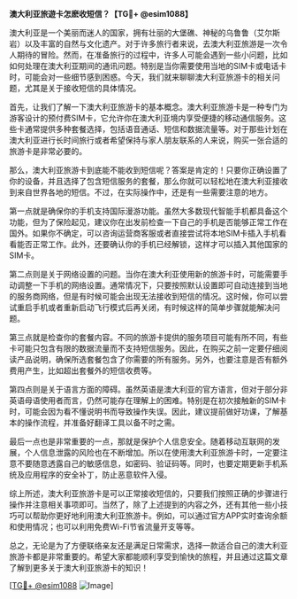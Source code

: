 **澳大利亚旅遊卡怎麽收短信？【TG💪+ @esim1088】**

澳大利亚是一个美丽而迷人的国家，拥有壮丽的大堡礁、神秘的乌鲁鲁（艾尔斯岩）以及丰富的自然与文化遗产。对于许多旅行者来说，去澳大利亚旅游是一次令人期待的冒险。然而，在准备旅行的过程中，许多人可能会遇到一些小问题，比如如何处理在澳大利亚期间的通讯问题。特别是当你需要使用当地的SIM卡或电话卡时，可能会对一些细节感到困惑。今天，我们就来聊聊澳大利亚旅游卡的相关问题，尤其是关于接收短信的具体情况。

首先，让我们了解一下澳大利亚旅游卡的基本概念。澳大利亚旅游卡是一种专门为游客设计的预付费SIM卡，它允许你在澳大利亚境内享受便捷的移动通信服务。这些卡通常提供多种套餐选择，包括语音通话、短信和数据流量等。对于那些计划在澳大利亚进行长时间旅行或者希望保持与家人朋友联系的人来说，购买一张合适的旅游卡是非常必要的。

那么，澳大利亚旅游卡到底能不能收到短信呢？答案是肯定的！只要你正确设置了你的设备，并且选择了包含短信服务的套餐，那么你就可以轻松地在澳大利亚接收到来自世界各地的短信。不过，在实际操作中，还是有一些需要注意的地方。

第一点就是确保你的手机支持国际漫游功能。虽然大多数现代智能手机都具备这个功能，但为了保险起见，建议你在出发前检查一下自己的手机是否能够正常工作在国外。如果你不确定，可以咨询运营商客服或者直接尝试将本地SIM卡插入手机看看能否正常工作。此外，还要确认你的手机已经解锁，这样才可以插入其他国家的SIM卡。

第二点则是关于网络设置的问题。当你在澳大利亚使用新的旅游卡时，可能需要手动调整一下手机的网络设置。通常情况下，只要按照默认设置即可自动连接到当地的服务商网络，但是有时候可能会出现无法接收到短信的情况。这时候，你可以尝试重启手机或者重新启动飞行模式后再关闭，有时候这样的简单步骤就能解决问题。

第三点就是检查你的套餐内容。不同的旅游卡提供的服务项目可能有所不同，有些卡可能只包含有限的数据流量而不支持短信服务。因此，在购买之前一定要仔细阅读产品说明，确保所选套餐包含了你需要的所有服务。另外，也要注意是否有额外费用产生，比如超出套餐外的短信收费等。

第四点则是关于语言方面的障碍。虽然英语是澳大利亚的官方语言，但对于部分非英语母语使用者而言，仍然可能存在理解上的困难。特别是在初次接触新的SIM卡时，可能会因为看不懂说明书而导致操作失误。因此，建议提前做好功课，了解基本的操作流程，并准备好翻译工具以备不时之需。

最后一点也是非常重要的一点，那就是保护个人信息安全。随着移动互联网的发展，个人信息泄露的风险也在不断增加。所以在使用澳大利亚旅游卡时，一定要注意不要随意透露自己的敏感信息，如密码、验证码等。同时，也要定期更新手机系统及应用程序的安全补丁，防止恶意软件入侵。

综上所述，澳大利亚旅游卡是可以正常接收短信的，只要我们按照正确的步骤进行操作并注意相关事项即可。当然了，除了上述提到的内容之外，还有其他一些小技巧可以帮助你更好地利用澳大利亚旅游卡。例如，可以通过官方APP实时查询余额和使用情况；也可以利用免费Wi-Fi节省流量开支等等。

总之，无论是为了方便联络亲友还是满足日常需求，选择一款适合自己的澳大利亚旅游卡都是非常重要的。希望大家都能顺利享受到愉快的旅程，并且通过这篇文章了解到更多关于澳大利亚旅游卡的知识！

[[TG💪+ @esim1088](https://t.me/s/esim1088) ![Image](https://i.postimg.cc/4NQfJmqS/Snipaste-2025-05-13-00-14-12.png)]